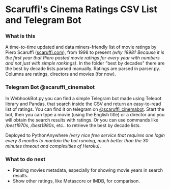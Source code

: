 # Scaruffi's Cinema Ratings CSV List and Telegram Bot
### What is this

A time-to-time updated and data miners-friendly list of movie ratings by Piero Scaruffi ([scaruffi.com](https://scaruffi.com)), from 1998 to present *(why 1998? Because it is the first year that Piero posted movie ratings for every year with numbers and not just with simple rankings)*. In the folder "best by decades" there are the best by decade lists parsed manually.
Ratings are parsed in parser.py.
Columns are ratings, directors and movies (for now).


### Telegram Bot @scaruffi_cinemabot

In WebhookBot.py you can find a simple Telegram bot made using Telepot library and Pandas, that search inside the CSV and return an easy-to-read list of ratings. You can find it on telegram on [@scaruffi_cinemabot](https://t.me/scaruffi_cinemabot).
Start the bot, then you can type a movie (using the English title) or a director
and you will obtain the search results with ratings. Or you can use commands like */best1970s*, */best1980s*, etc.. to retrieve the best by decade lists.

Deployed to PythonAnywhere *(very nice free service that requires one login every 3 months to mantain the bot running, much better than the 30 minutes timeout and complexities of Heroku)*.

### What to do next

* Parsing movies metadata, especially for showing movie years in search results. 
* Show other ratings, like Metascore or IMDB, for comparison.
